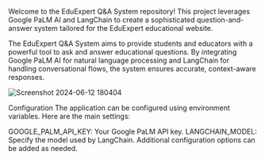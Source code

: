 Welcome to the EduExpert Q&A System repository! This project leverages Google PaLM AI and LangChain to create a sophisticated question-and-answer system tailored for the EduExpert educational website.

The EduExpert Q&A System aims to provide students and educators with a powerful tool to ask and answer educational questions. By integrating Google PaLM AI for natural language processing and LangChain for handling conversational flows, the system ensures accurate, context-aware responses.

![Screenshot 2024-06-12 180404](https://github.com/Gojo0810/EduExpert/assets/146367976/59bd2ce3-07b3-4d7f-be6c-1d28264c9489)

Configuration
The application can be configured using environment variables. Here are the main settings:

GOOGLE_PALM_API_KEY: Your Google PaLM API key.
LANGCHAIN_MODEL: Specify the model used by LangChain.
Additional configuration options can be added as needed.

